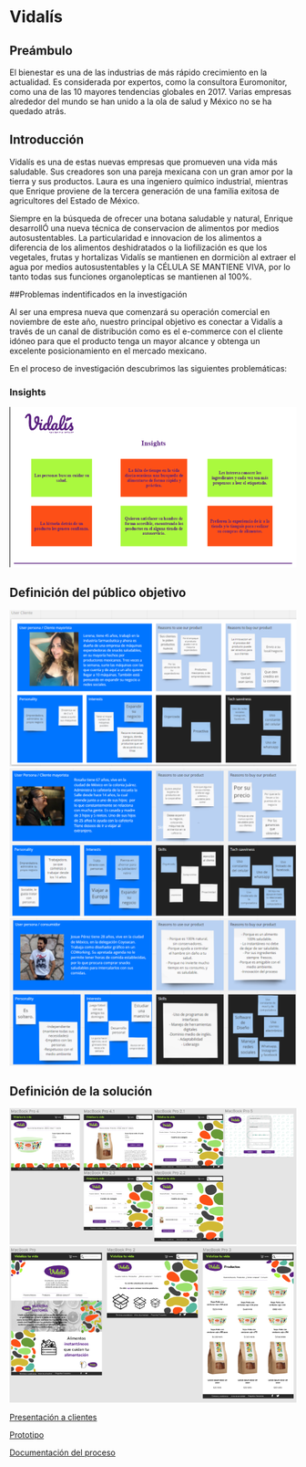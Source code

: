 # Vidalís  

## Preámbulo

El bienestar es una de las industrias de más rápido crecimiento en la actualidad. Es considerada por expertos, como la consultora Euromonitor, como una de las 10 mayores tendencias globales en 2017. Varias empresas alrededor del mundo se han unido a la ola de salud y México no se ha quedado atrás.

## Introducción 

Vidalís es una de estas nuevas empresas que promueven una vida más saludable. Sus creadores son una pareja mexicana con un gran amor por la tierra y sus productos. Laura es una ingeniero químico industrial, mientras que Enrique proviene de la tercera generación de una familia exitosa de agricultores del Estado de México.

Siempre en la búsqueda de ofrecer una botana saludable y natural, Enrique desarrollÓ una nueva técnica de conservacion de alimentos por medios autosustentables. La particularidad e innovacion de los alimentos a diferencia de los alimentos deshidratados o la liofilización es que los vegetales, frutas y hortalizas Vidalís se mantienen en dormiciòn al extraer el agua por medios autosustentables y la CÉLULA SE MANTIENE VIVA, por lo tanto todas sus funciones organolepticas se mantienen al 100%.

##Problemas indentificados en la investigación

Al ser una empresa nueva que comenzará su operación comercial en noviembre de este año, nuestro principal objetivo es conectar a Vidalís a través de un canal de distribución como es el e-commerce con el cliente idóneo para que el producto tenga un mayor alcance y obtenga un excelente posicionamiento en el mercado mexicano.

En el proceso de investigación descubrimos las siguientes problemáticas:


### Insights 

![insights](img/insights.png)


## Definición del público objetivo

![usermayorista1](Imagenes-invest/05-user-mayorista-maquina.png)
![usermayorista2](Imagenes-invest/07-user-mayorista-cafeteria.png)
![userpersona](Imagenes-invest/09-user-persona-consumidor.png)




## Definición de la solución


![proto1](img/proto1.png)
![proto2](img/proto2.png)

[Presentación a clientes](http://bit.ly/PresentaciónVidalis)

[Prototipo](http://bit.ly/PrototipoVidalis)

[Documentación del proceso](http://bit.ly/DriveVidalis)

